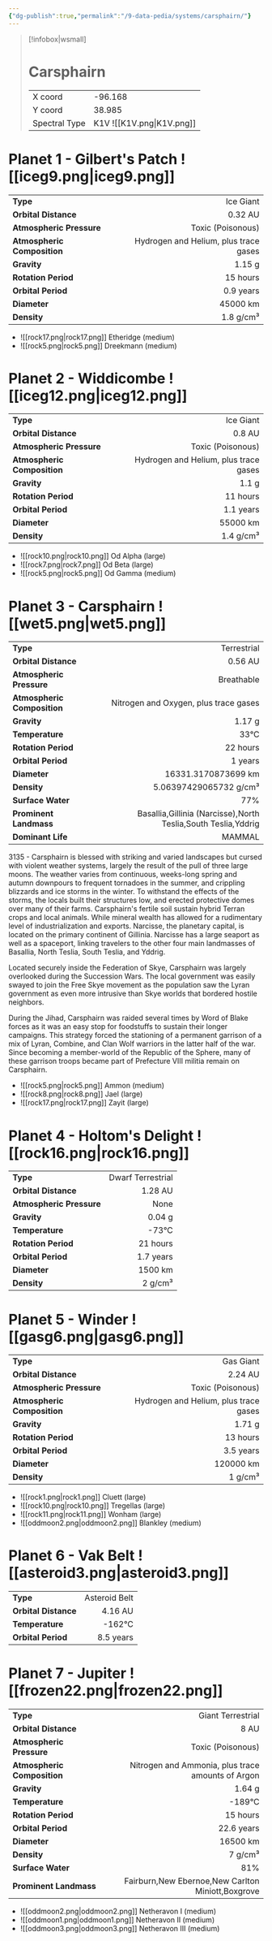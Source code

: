 ```yaml
---
{"dg-publish":true,"permalink":"/9-data-pedia/systems/carsphairn/"}
---
```


> [!infobox|wsmall]
> # Carsphairn
> | | |
> | - | - |
> | X coord | -96.168 |
> | Y coord| 38.985 |
> | Spectral Type | K1V ![[K1V.png\|K1V.png]] |

# Planet 1 - Gilbert's Patch ![[iceg9.png\|iceg9.png]]
|                             |                           |
| --------------------------- | -------------------------:|
| **Type**                    |             Ice Giant |
| **Orbital Distance**        |   0.32 AU |
| **Atmospheric Pressure**    |       Toxic (Poisonous) |
| **Atmospheric Composition** |      Hydrogen and Helium, plus trace gases |
| **Gravity**                 |        1.15 g |
| **Rotation Period**         |  15 hours |
| **Orbital Period** | 0.9 years |
| **Diameter**                |      45000 km | 
| **Density**                 |    1.8 g/cm³ |



- ![[rock17.png\|rock17.png]] Etheridge (medium)
- ![[rock5.png\|rock5.png]] Dreekmann (medium)


# Planet 2 - Widdicombe ![[iceg12.png\|iceg12.png]]
|                             |                           |
| --------------------------- | -------------------------:|
| **Type**                    |             Ice Giant |
| **Orbital Distance**        |   0.8 AU |
| **Atmospheric Pressure**    |       Toxic (Poisonous) |
| **Atmospheric Composition** |      Hydrogen and Helium, plus trace gases |
| **Gravity**                 |        1.1 g |
| **Rotation Period**         |  11 hours |
| **Orbital Period** | 1.1 years |
| **Diameter**                |      55000 km | 
| **Density**                 |    1.4 g/cm³ |



- ![[rock10.png\|rock10.png]] Od Alpha (large)
- ![[rock7.png\|rock7.png]] Od Beta (large)
- ![[rock5.png\|rock5.png]] Od Gamma (medium)


# Planet 3 - Carsphairn ![[wet5.png\|wet5.png]]
|                             |                           |
| --------------------------- | -------------------------:|
| **Type**                    |             Terrestrial |
| **Orbital Distance**        |   0.56 AU |
| **Atmospheric Pressure**    |       Breathable |
| **Atmospheric Composition** |      Nitrogen and Oxygen, plus trace gases |
| **Gravity**                 |        1.17 g |
| **Temperature**             |    33°C |
| **Rotation Period**         |  22 hours |
| **Orbital Period** | 1 years |
| **Diameter**                |      16331.3170873699 km | 
| **Density**                 |    5.06397429065732 g/cm³ |
| **Surface Water**           |           77% | 
| **Prominent Landmass**      |         Basallia,Gillinia (Narcisse),North Teslia,South Teslia,Yddrig | 
| **Dominant Life**           |         MAMMAL |

3135 - Carsphairn is blessed with striking and varied landscapes but cursed with violent weather systems, largely the result of the pull of three large moons. The weather varies from continuous, weeks-long spring and autumn downpours to frequent tornadoes in the summer, and crippling blizzards and ice storms in the winter. To withstand the effects of the storms, the locals built their structures low, and erected protective domes over many of their farms. Carsphairn's fertile soil sustain hybrid Terran crops and local animals. While mineral wealth has allowed for a rudimentary level of industrialization and exports. Narcisse, the planetary capital, is located on the primary continent of Gillinia. Narcisse has a large seaport as well as a spaceport, linking travelers to the other four main landmasses of Basallia, North Teslia, South Teslia, and Yddrig.

Located securely inside the Federation of Skye, Carsphairn was largely overlooked during the Succession Wars. The local government was easily swayed to join the Free Skye movement as the population saw the Lyran government as even more intrusive than Skye worlds that bordered hostile neighbors.

During the Jihad, Carsphairn was raided several times by Word of Blake forces as it was an easy stop for foodstuffs to sustain their longer campaigns. This strategy forced the stationing of a permanent garrison of a mix of Lyran, Combine, and Clan Wolf warriors in the latter half of the war. Since becoming a member-world of the Republic of the Sphere, many of these garrison troops became part of Prefecture VIII militia remain on Carsphairn.

- ![[rock5.png\|rock5.png]] Ammon (medium)
- ![[rock8.png\|rock8.png]] Jael (large)
- ![[rock17.png\|rock17.png]] Zayit (large)


# Planet 4 - Holtom's Delight ![[rock16.png\|rock16.png]]
|                             |                           |
| --------------------------- | -------------------------:|
| **Type**                    |             Dwarf Terrestrial |
| **Orbital Distance**        |   1.28 AU |
| **Atmospheric Pressure**    |       None |
| **Gravity**                 |        0.04 g |
| **Temperature**             |    -73°C |
| **Rotation Period**         |  21 hours |
| **Orbital Period** | 1.7 years |
| **Diameter**                |      1500 km | 
| **Density**                 |    2 g/cm³ |





# Planet 5 - Winder ![[gasg6.png\|gasg6.png]]
|                             |                           |
| --------------------------- | -------------------------:|
| **Type**                    |             Gas Giant |
| **Orbital Distance**        |   2.24 AU |
| **Atmospheric Pressure**    |       Toxic (Poisonous) |
| **Atmospheric Composition** |      Hydrogen and Helium, plus trace gases |
| **Gravity**                 |        1.71 g |
| **Rotation Period**         |  13 hours |
| **Orbital Period** | 3.5 years |
| **Diameter**                |      120000 km | 
| **Density**                 |    1 g/cm³ |



- ![[rock1.png\|rock1.png]] Cluett (large)
- ![[rock10.png\|rock10.png]] Tregellas (large)
- ![[rock11.png\|rock11.png]] Wonham (large)
- ![[oddmoon2.png\|oddmoon2.png]] Blankley (medium)


# Planet 6 - Vak Belt ![[asteroid3.png\|asteroid3.png]]
|                             |                           |
| --------------------------- | -------------------------:|
| **Type**                    |             Asteroid Belt |
| **Orbital Distance**        |   4.16 AU |
| **Temperature**             |    -162°C |
| **Orbital Period** | 8.5 years |





# Planet 7 - Jupiter ![[frozen22.png\|frozen22.png]]
|                             |                           |
| --------------------------- | -------------------------:|
| **Type**                    |             Giant Terrestrial |
| **Orbital Distance**        |   8 AU |
| **Atmospheric Pressure**    |       Toxic (Poisonous) |
| **Atmospheric Composition** |      Nitrogen and Ammonia, plus trace amounts of Argon |
| **Gravity**                 |        1.64 g |
| **Temperature**             |    -189°C |
| **Rotation Period**         |  15 hours |
| **Orbital Period** | 22.6 years |
| **Diameter**                |      16500 km | 
| **Density**                 |    7 g/cm³ |
| **Surface Water**           |           81% | 
| **Prominent Landmass**      |         Fairburn,New Ebernoe,New Carlton Miniott,Boxgrove | 



- ![[oddmoon2.png\|oddmoon2.png]] Netheravon I (medium)
- ![[oddmoon1.png\|oddmoon1.png]] Netheravon II (medium)
- ![[oddmoon3.png\|oddmoon3.png]] Netheravon III (medium)


